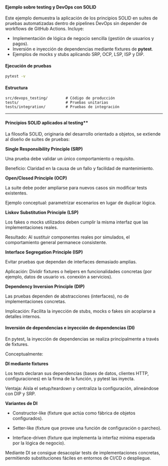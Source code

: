 #### Ejemplo sobre testing y  DevOps  con SOLID

Este ejemplo demuestra la aplicación de los principios SOLID en suites de pruebas
automatizadas dentro de pipelines DevOps sin depender de workflows de GitHub Actions.
Incluye:

* Implementación de lógica de negocio sencilla (gestión de usuarios y pagos).
* Inversión e inyección de dependencias mediante fixtures de **pytest**.
* Ejemplos de mocks y stubs aplicando SRP, OCP, LSP, ISP y DIP.

#### Ejecución de pruebas

```bash
pytest -v
```

#### Estructura

```
src/devops_testing/        # Código de producción
tests/                     # Pruebas unitarias
tests/integration/         # Pruebas de integración
```
---




####  Principios SOLID aplicados al testing**
La filosofía SOLID, originaria del desarrollo orientado a objetos, se extiende al diseño de suites de pruebas:

**Single Responsibility Principle (SRP)**

Una prueba debe validar un único comportamiento o requisito.

Beneficio: Claridad en la causa de un fallo y facilidad de mantenimiento.

**Open/Closed Principle (OCP)**

La suite debe poder ampliarse para nuevos casos sin modificar tests existentes.

Ejemplo conceptual: parametrizar escenarios en lugar de duplicar lógica.

**Liskov Substitution Principle (LSP)**

Los fakes o mocks utilizados deben cumplir la misma interfaz que las implementaciones reales.

Resultado: Al sustituir componentes reales por simulados, el comportamiento general permanece consistente.

**Interface Segregation Principle (ISP)**

Evitar pruebas que dependan de interfaces demasiado amplias.

Aplicación: Dividir fixtures o helpers en funcionalidades concretas (por ejemplo, datos de usuario vs. conexión a servicios).

**Dependency Inversion Principle (DIP)**

Las pruebas dependen de abstracciones (interfaces), no de implementaciones concretas.

Implicación: Facilita la inyección de stubs, mocks o fakes sin acoplarse a detalles internos.

#### Inversión de dependencias e inyección de dependencias (DI)
En pytest, la inyección de dependencias se realiza principalmente a través de fixtures. 

Conceptualmente:

**DI mediante fixtures**

Los tests declaran sus dependencias (bases de datos, clientes HTTP, configuraciones) en la firma de la función, y pytest las inyecta.

Ventaja: Aísla el setup/teardown y centraliza la configuración, alineándose con DIP y SRP.

**Variantes de DI**

- Constructor-like (fixture que actúa como fábrica de objetos configurados).

- Setter-like (fixture que provee una función de configuración o parcheo).

- Interface-driven (fixture que implementa la interfaz mínima esperada por la lógica de negocio).

Mediante DI se consigue desacoplar tests de implementaciones concretas, permitiendo substituciones fáciles en entornos de CI/CD o despliegue.
